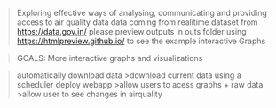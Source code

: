 > Exploring effective ways of analysing, communicating and providing access to air quality data 
> data coming from realitime dataset from https://data.gov.in/
> please preview outputs in outs folder using https://htmlpreview.github.io/ to see the example interactive Graphs

>GOALS:
>More interactive graphs and visualizations

>automatically download data
    >download current data using a scheduler
>deploy webapp
    >allow users to acess graphs + raw data 
    >allow user to see changes in airquality 

